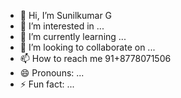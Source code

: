 - 👋 Hi, I’m Sunilkumar G
- 👀 I’m interested in ...
- 🌱 I’m currently learning ...
- 💞️ I’m looking to collaborate on ...
- 📫 How to reach me 91+8778071506
- 😄 Pronouns: ...
- ⚡ Fun fact: ...

<!---
sunilkumar472002/sunilkumar472002 is a ✨ special ✨ repository because its `README.md` (this file) appears on your GitHub profile.
You can click the Preview link to take a look at your changes.
--->
